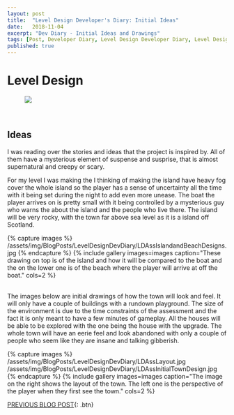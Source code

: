 ```yaml
---
layout: post
title:  "Level Design Developer's Diary: Initial Ideas"
date:   2018-11-04
excerpt: "Dev Diary - Initial Ideas and Drawings"
tags: [Post, Developer Diary, Level Design Developer Diary, Level Design Assessment]
published: true
---
```


# Level Design

<figure>
    <a href="/assets/img/BlogPosts/LevelDesignDevDiary/LevelDesign.png"><img src="/assets/img/BlogPosts/LevelDesignDevDiary/LevelDesign.png"></a>
    <figcaption></figcaption>
</figure>
<br/>

## Ideas

I was reading over the stories and ideas that the project is inspired by. All of them have a mysterious element of suspense and susprise, that is almost supernatural and creepy or scary. 

For my level I was making the I thinking of making the island have heavy fog cover the whole island so the player has a sense of uncertainty all the time with it being set during the night to add even more unease. The boat the player arrives on is pretty small with it being controlled by a mysterious guy who warns the about the island and the people who live there. The island will be very rocky, with the town far above sea level as it is a island off Scotland.

{% capture images %}
	/assets/img/BlogPosts/LevelDesignDevDiary/LDAssIslandandBeachDesigns.jpg
{% endcapture %}
{% include gallery images=images caption="These drawing on top is of the island and how it will be compared to the boat and the on the lower one is of the beach where the player will arrive at off the boat." cols=2 %}

<br/>
The images below are initial drawings of how the town will look and feel. It will only have a couple of buildings with a rundown playground. The size of the environment is due to the time constraints of the assessment and the fact it is only meant to have a few minutes of gameplay. All the houses will be able to be explored with the one being the house with the upgrade. The whole town will have an eerie feel and look abandoned with only a couple of people who seem like they are insane and talking gibberish.

{% capture images %}
    	/assets/img/BlogPosts/LevelDesignDevDiary/LDAssLayout.jpg
	/assets/img/BlogPosts/LevelDesignDevDiary/LDAssInitialTownDesign.jpg
{% endcapture %}
{% include gallery images=images caption="The image on the right shows the layout of the town. The left one is the perspective of the player when they first see the town." cols=2 %}

[PREVIOUS BLOG POST](https://lbondi7.github.io/LevDes-dev-diary-1/){: .btn}
